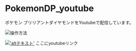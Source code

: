 # PokemonDP_youtube
ポケモン ブリリアントダイヤモンドをYoutubeで配信しています。

![操作方法](/img/) 

[!['altテキスト']('サムネイル画像のURL')]('Youtube動画のURL') ここにyoutubeリンク

